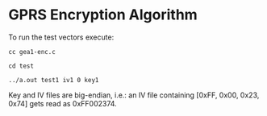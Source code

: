 # GPRS Encryption Algorithm

To run the test vectors execute:

```
cc gea1-enc.c

cd test

../a.out test1 iv1 0 key1
```

Key and IV files are big-endian, i.e.: an IV file containing [0xFF, 0x00, 0x23, 0x74] gets read as 0xFF002374.
